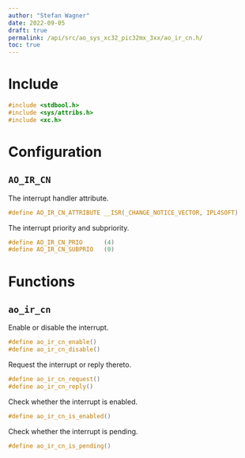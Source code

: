 ```yaml
---
author: "Stefan Wagner"
date: 2022-09-05
draft: true
permalink: /api/src/ao_sys_xc32_pic32mx_3xx/ao_ir_cn.h/
toc: true
---
```


# Include

```c
#include <stdbool.h>
#include <sys/attribs.h>
#include <xc.h>
```

# Configuration

## `AO_IR_CN`

The interrupt handler attribute.

```c
#define AO_IR_CN_ATTRIBUTE __ISR(_CHANGE_NOTICE_VECTOR, IPL4SOFT)
```

The interrupt priority and subpriority.

```c
#define AO_IR_CN_PRIO      (4)
#define AO_IR_CN_SUBPRIO   (0)
```

# Functions

## `ao_ir_cn`

Enable or disable the interrupt.

```c
#define ao_ir_cn_enable()
#define ao_ir_cn_disable()
```

Request the interrupt or reply thereto.

```c
#define ao_ir_cn_request()
#define ao_ir_cn_reply()
```

Check whether the interrupt is enabled.

```c
#define ao_ir_cn_is_enabled()
```

Check whether the interrupt is pending.

```c
#define ao_ir_cn_is_pending()
```
